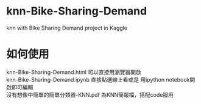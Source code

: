 # knn-Bike-Sharing-Demand
knn with Bike Sharing Demand project in Kaggle

# 如何使用
knn-Bike-Sharing-Demand.html 可以直接用瀏覽器開啟  
knn-Bike-Sharing-Demand.ipynb 直接點選線上看或是 用ipython notebook開啟即可編輯  
沒有想像中簡單的簡單分類器-KNN.pdf 為KNN簡報檔，搭配code服用  
